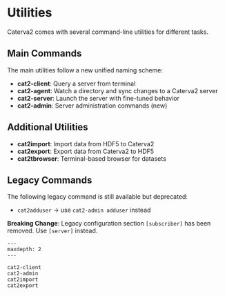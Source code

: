 # Utilities

Caterva2 comes with several command-line utilities for different tasks.

## Main Commands

The main utilities follow a new unified naming scheme:

- **cat2-client**: Query a server from terminal
- **cat2-agent**: Watch a directory and sync changes to a Caterva2 server
- **cat2-server**: Launch the server with fine-tuned behavior
- **cat2-admin**: Server administration commands (new)

## Additional Utilities

- **cat2import**: Import data from HDF5 to Caterva2
- **cat2export**: Export data from Caterva2 to HDF5
- **cat2tbrowser**: Terminal-based browser for datasets

## Legacy Commands

The following legacy command is still available but deprecated:
- `cat2adduser` → use `cat2-admin adduser` instead

**Breaking Change**: Legacy configuration section `[subscriber]` has been removed. Use `[server]` instead.

```{toctree}
---
maxdepth: 2
---

cat2-client
cat2-admin
cat2import
cat2export
```
